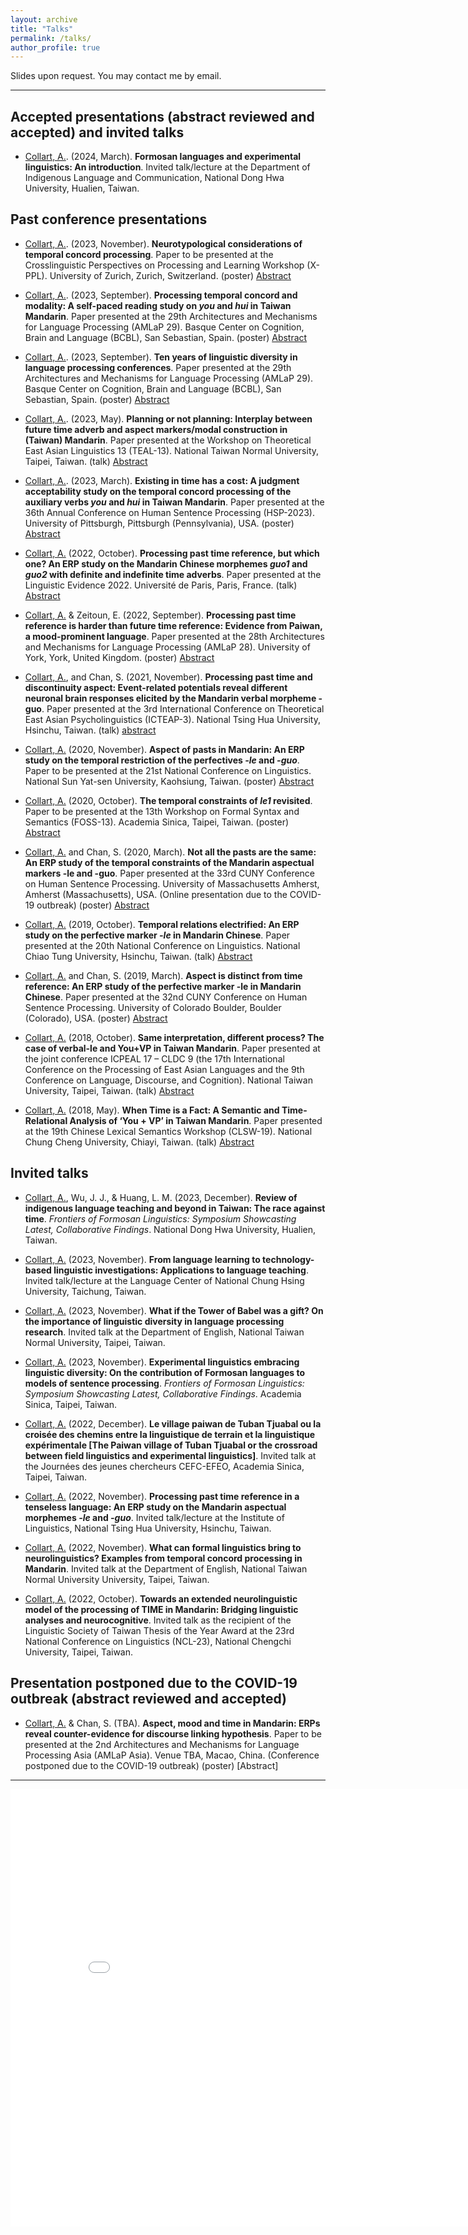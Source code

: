 ```yaml
---
layout: archive
title: "Talks"
permalink: /talks/
author_profile: true
---
```


Slides upon request. You may contact me by email.

---
## Accepted presentations (abstract reviewed and accepted) and invited talks
* <ins>Collart, A.</ins>. (2024, March). <b>Formosan languages and experimental linguistics: An introduction</b>. Invited talk/lecture at the Department of Indigenous Language and Communication, National Dong Hwa University, Hualien, Taiwan.


## Past conference presentations
* <ins>Collart, A.</ins>. (2023, November). <b>Neurotypological considerations of temporal concord processing</b>. Paper to be presented at the Crosslinguistic Perspectives on Processing and Learning Workshop (X-PPL). University of Zurich, Zurich, Switzerland. (poster) [Abstract](https://aymeric-collart.github.io/files/Abstract_XPPL2023_AymericCollart.pdf)

* <ins>Collart, A.</ins>. (2023, September). <b>Processing temporal concord and modality: A self-paced reading study on <i>you</i> and <i>hui</i> in Taiwan Mandarin</b>. Paper presented at the 29th Architectures and Mechanisms for Language Processing (AMLaP 29). Basque Center on Cognition, Brain and Language (BCBL), San Sebastian, Spain. (poster) [Abstract](https://aymeric-collart.github.io/files/Abstract_AMLaP2023_Collart_YouHuiSelfPaced.pdf)


* <ins>Collart, A.</ins>. (2023, September). <b>Ten years of linguistic diversity in language processing conferences</b>. Paper presented at the 29th Architectures and Mechanisms for Language Processing (AMLaP 29). Basque Center on Cognition, Brain and Language (BCBL), San Sebastian, Spain. (poster) [Abstract](https://aymeric-collart.github.io/files/Abstract_AMLaP2023_Collart_WEIRDLanguages.pdf)


* <ins>Collart, A.</ins>. (2023, May). <b>Planning or not planning: Interplay between future time adverb and aspect markers/modal construction in (Taiwan) Mandarin</b>. Paper presented at the Workshop on Theoretical East Asian Linguistics 13 (TEAL-13). National Taiwan Normal University, Taipei, Taiwan. (talk) [Abstract](https://aymeric-collart.github.io/files/Abstract_TEAL13_AymericCollart.pdf)


* <ins>Collart, A.</ins>. (2023, March). <b>Existing in time has a cost: A judgment acceptability study on the temporal concord processing of the auxiliary verbs <i>you</i> and <i>hui</i> in Taiwan Mandarin</b>. Paper presented at the 36th Annual Conference on Human Sentence Processing (HSP-2023). University of Pittsburgh, Pittsburgh (Pennsylvania), USA. (poster) [Abstract](https://aymeric-collart.github.io/files/Abstract_HSP2023_Collart.pdf)


* <ins>Collart, A.</ins> (2022, October). <b>Processing past time reference, but which one? An ERP study on the Mandarin Chinese morphemes <i>guo1</i> and <i>guo2</i> with definite and indefinite time adverbs</b>. Paper presented at the Linguistic Evidence 2022. Université de Paris, Paris, France. (talk) [Abstract](https://aymeric-collart.github.io/files/LE2022_AymericCollart_FinalPaper(4pages).pdf)


* <ins>Collart, A.</ins> & Zeitoun, E. (2022, September). <b>Processing past time reference is harder than future time reference: Evidence from Paiwan, a mood-prominent language</b>. Paper presented at the 28th Architectures and Mechanisms for Language Processing (AMLaP 28). University of York, York, United Kingdom. (poster) [Abstract](https://aymeric-collart.github.io/files/Abstract_AMLAP2022_Final_CollartZeitoun.pdf)


* <ins>Collart, A.</ins>, and Chan, S. (2021, November). <b>Processing past time and discontinuity aspect: Event-related potentials reveal different neuronal brain responses elicited by the Mandarin verbal morpheme -guo</b>. Paper presented at the 3rd International Conference on Theoretical East Asian Psycholinguistics (ICTEAP-3). National Tsing Hua University, Hsinchu, Taiwan. (talk) [abstract](https://aymeric-collart.github.io/files/Abstract_ICTEAP_Final_2021_CollartChan.pdf)


* <ins>Collart, A.</ins> (2020, November). <b>Aspect of pasts in Mandarin: An ERP study on the temporal restriction of the perfectives <i>-le</i> and <i>-guo</i></b>. Paper to be presented at the 21st National Conference on Linguistics. National Sun Yat-sen University, Kaohsiung, Taiwan. (poster) [Abstract](https://aymeric-collart.github.io/files/Aspect_of_pasts_in_Mandarin_An_ERP_study_on_the_temporal_restriction_of_the_perfectives_le_and_guo_AymericCollart.pdf)


* <ins>Collart, A.</ins> (2020, October). <b>The temporal constraints of <i>le1</i> revisited</b>. Paper to be presented at the 13th Workshop on Formal Syntax and Semantics (FOSS-13). Academia Sinica, Taipei, Taiwan. (poster) [Abstract](https://aymeric-collart.github.io/files/FOSS2020_AymericCollart_StudentPoster_FINAL.pdf)


* <ins>Collart, A.</ins> and Chan, S. (2020, March). <b>Not all the pasts are the same: An ERP study of the temporal constraints of the Mandarin aspectual markers -le and -guo</b>. Paper presented at the 33rd CUNY Conference on Human Sentence Processing. University of Massachusetts Amherst, Amherst (Massachusetts), USA. (Online presentation due to the COVID-19 outbreak) (poster) [Abstract](https://aymeric-collart.github.io/files/CUNY2020_AymericCollart_ShiaohuiChan_FinalAbstract.pdf)


* <ins>Collart, A.</ins> (2019, October). <b>Temporal relations electrified: An ERP study on the perfective marker <i>-le</i> in Mandarin Chinese</b>. Paper presented at the 20th National Conference on Linguistics. National Chiao Tung University, Hsinchu, Taiwan. (talk) [Abstract](https://aymeric-collart.github.io/files/Abstract_NCL2019_Final_Collart.pdf)


* <ins>Collart, A.</ins> and Chan, S. (2019, March). <b>Aspect is distinct from time reference: An ERP study of the perfective marker -le in Mandarin Chinese</b>. Paper presented at the 32nd CUNY Conference on Human Sentence Processing. University of Colorado Boulder, Boulder (Colorado), USA. (poster) [Abstract](https://aymeric-collart.github.io/files/CUNY2019_AymericCollart_ShiaohuiChan_FinalAbstract.pdf)


* <ins>Collart, A.</ins> (2018, October). <b>Same interpretation, different process? The case of verbal-le and You+VP in Taiwan Mandarin</b>. Paper presented at the joint conference ICPEAL 17 – CLDC 9 (the 17th International Conference on the Processing of East Asian Languages and the 9th Conference on Language, Discourse, and Cognition). National Taiwan University, Taipei, Taiwan. (talk) [Abstract](https://aymeric-collart.github.io/files/ICPEAL17_CLDC9_abstract_final_AymericCollart.pdf) 
      

* <ins>Collart, A.</ins> (2018, May). <b>When Time is a Fact: A Semantic and Time-Relational Analysis of ‘You + VP’ in Taiwan Mandarin</b>. Paper presented at the 19th Chinese Lexical Semantics Workshop (CLSW-19). National Chung Cheng University, Chiayi, Taiwan. (talk) [Abstract](https://aymeric-collart.github.io/files/[NEW-MAY2018_paper11]_When_Time_is_a_Fact_A_Semantic_and_Time_Relational_Analysis_of_‘You_+_VP’_in_Taiwan_Mandarin.pdf) 

## Invited talks
* <ins>Collart, A.</ins>, Wu, J. J., & Huang, L. M. (2023, December). <b>Review of indigenous language teaching and beyond in Taiwan: The race against time</b>. <i>Frontiers of Formosan Linguistics: Symposium Showcasting Latest, Collaborative Findings</i>. National Dong Hwa University, Hualien, Taiwan.


* <ins>Collart, A.</ins> (2023, November). <b>From language learning to technology-based linguistic investigations: Applications to language teaching</b>. Invited talk/lecture at the Language Center of National Chung Hsing University, Taichung, Taiwan.


* <ins>Collart, A.</ins> (2023, November). <b>What if the Tower of Babel was a gift? On the importance of linguistic diversity in language processing research</b>. Invited talk at the Department of English, National Taiwan Normal University, Taipei, Taiwan.


* <ins>Collart, A.</ins> (2023, November). <b>Experimental linguistics embracing linguistic diversity: On the contribution of Formosan languages to models of sentence processing</b>. <i>Frontiers of Formosan Linguistics: Symposium Showcasting Latest, Collaborative Findings</i>. Academia Sinica, Taipei, Taiwan.


* <ins>Collart, A.</ins> (2022, December). <b>Le village paiwan de Tuban Tjuabal ou la croisée des chemins entre la linguistique de terrain et la linguistique expérimentale [The Paiwan village of Tuban Tjuabal or the crossroad between field linguistics and experimental linguistics]</b>. Invited talk at the Journées des jeunes chercheurs CEFC-EFEO, Academia Sinica, Taipei, Taiwan.


* <ins>Collart, A.</ins> (2022, November). <b>Processing past time reference in a tenseless language: An ERP study on the Mandarin aspectual morphemes <i>-le</i> and <i>-guo</i></b>. Invited talk/lecture at the Institute of Linguistics, National Tsing Hua University, Hsinchu, Taiwan.


* <ins>Collart, A.</ins> (2022, November). <b>What can formal linguistics bring to neurolinguistics? Examples from temporal concord processing in Mandarin</b>. Invited talk at the Department of English, National Taiwan Normal University University, Taipei, Taiwan.


* <ins>Collart, A.</ins> (2022, October). <b>Towards an extended neurolinguistic model of the processing of TIME in Mandarin: Bridging linguistic analyses and neurocognitive</b>. Invited talk as the recipient of the Linguistic Society of Taiwan Thesis of the Year Award at the 23rd National Conference on Linguistics (NCL-23), National Chengchi University, Taipei, Taiwan.

## Presentation postponed due to the COVID-19 outbreak (abstract reviewed and accepted)
* <ins>Collart, A.</ins> & Chan, S. (TBA). <b>Aspect, mood and time in Mandarin: ERPs reveal counter-evidence for discourse linking hypothesis</b>. Paper to be presented at the 2nd Architectures and Mechanisms for Language Processing Asia (AMLaP Asia). Venue TBA, Macao, China. (Conference postponed due to the COVID-19 outbreak) (poster) [Abstract]

---
	
<iframe src="/talkmap/map.html" height="700" width="850" style="border:none;"></iframe>
